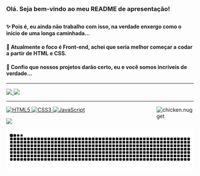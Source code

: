 ### Olá. Seja bem-vindo ao meu README de apresentação!

##

#### ✨ Pois é, eu ainda não trabalho com isso, na verdade enxergo como o início de uma longa caminhada...
#### 📖 Atualmente o foco é Front-end, achei que seria melhor começar a codar a partir de HTML e CSS.
#### 🍃 Confio que nossos projetos darão certo, eu e você somos incríveis de verdade...

<link rel="stylesheet" href="https://cdn.jsdelivr.net/gh/devicons/devicon@v2.13.0/devicon.min.css">
 <div>
  <a href="https://github.com/amaraldemelloh">
  <hr>
  <img height="140em" src="https://github-readme-stats.vercel.app/api?username=amaraldemelloh&show_icons=true&theme=chartreuse-dark&include_all_commits=true&count_private=true"/>
  <img height="140em" src="https://github-readme-stats.vercel.app/api/top-langs/?username=amaraldemelloh&layout=compact&langs_count=7&theme=chartreuse-dark"/>
    </div>
  <hr>
  
![HTML5](https://img.shields.io/badge/html5-%23E34F26.svg?style=for-the-badge&logo=html5&logoColor=white)
<img align="right" alt="chicken.nugget" width="100px" padding-top="-100px" src="https://cdn.discordapp.com/attachments/879708373497577537/880682838163337227/ezgif.com-gif-maker.gif">
![CSS3](https://img.shields.io/badge/css3-%231572B6.svg?style=for-the-badge&logo=css3&logoColor=white)
![JavaScript](https://img.shields.io/badge/javascript-%23323330.svg?style=for-the-badge&logo=javascript&logoColor=%23F7DF1E)
  
<div>
  <a href="https://www.linkedin.com/in/henrique-amaral-de-mello/" target="_blank"><img src="https://img.shields.io/badge/LinkedIn-0077B5?style=for-the-badge&logo=linkedin&logoColor=white" target="_blank"></a>
  
  ![Snake animation](https://github.com/amaraldemelloh/amaraldemelloh/blob/output/github-contribution-grid-snake.svg)
  
  </div>
